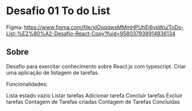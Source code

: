 # Desafio 01 To do List

Figma: https://www.figma.com/file/xlOoqqwsMMmHPUhEj6vpWu/ToDo-List-%E2%80%A2-Desafio-React-Copy?fuid=958037938914836134

## Sobre

Desafio para exercitar conhecimento sobre React.js com typescript.
Criar uma aplicação de listagem de tarefas.

Funcionalidades:

Lista estado vazio
Listar tarefas
Adicionar tarefa
Concluir tarefas
Excluir tarefas
Contagem de Tarefas criadas
Contagem de Tarefas Concluídas
